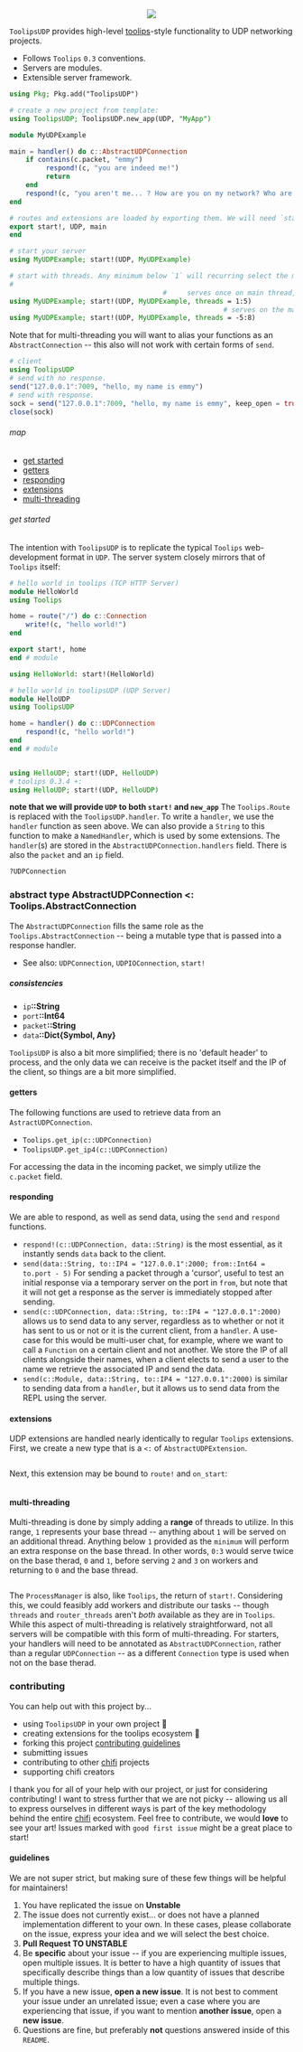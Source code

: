 <div align="center"><img src="https://github.com/ChifiSource/image_dump/raw/main/toolips/toolipsudp.png"></img></div>

`ToolipsUDP` provides high-level [toolips](https://github.com/ChifiSource/Toolips.jl)-style functionality to UDP networking projects.
- Follows `Toolips` `0.3` conventions.
- Servers are modules.
- Extensible server framework.
```julia
using Pkg; Pkg.add("ToolipsUDP")
```
```julia
# create a new project from template:
using ToolipsUDP; ToolipsUDP.new_app(UDP, "MyApp")
```
```julia
module MyUDPExample

main = handler() do c::AbstractUDPConnection
    if contains(c.packet, "emmy")
         respond!(c, "you are indeed me!")
         return
    end
    respond!(c, "you aren't me... ? How are you on my network? Who are you ?!")
end

# routes and extensions are loaded by exporting them. We will need `start!` and `UDP` to start the server.
export start!, UDP, main
end
```
```julia
# start your server
using MyUDPExample; start!(UDP, MyUDPExample)

# start with threads. Any minimum below `1` will recurring select the main-thread, allowing for more requests to be distributed to the main thread than the accompanying threads.
#                                                                                             (*similar to the router_threads argument from `Toolips`*)
                                      #     serves once on main thread, then 4 times on other threads before returning.
using MyUDPExample; start!(UDP, MyUDPExample, threads = 1:5)
                                                     # serves on the main thread 7 times, -5-1,then serves 7 times on threads before returning to -5.
using MyUDPExample; start!(UDP, MyUDPExample, threads = -5:8)
```
Note that for multi-threading you will want to alias your functions as an `AbstractConnection` -- this also will not work with certain forms of `send`.
```julia
# client
using ToolipsUDP
# send with no response.
send("127.0.0.1":7009, "hello, my name is emmy")
# send with response.
sock = send("127.0.0.1":7009, "hello, my name is emmy", keep_open = true)
close(sock)
```
###### map
- [get started](#get-started)
- [getters](#getters)
- [responding](#responding)
- [extensions](#extensions)
- [multi-threading](#multi-threading)
###### get started
The intention with `ToolipsUDP` is to replicate the typical `Toolips` web-development format in `UDP`. The server system closely mirrors that of `Toolips` itself:
```julia
# hello world in toolips (TCP HTTP Server)
module HelloWorld
using Toolips

home = route("/") do c::Connection
    write!(c, "hello world!")
end

export start!, home
end # module

using HelloWorld: start!(HelloWorld)

# hello world in toolipsUDP (UDP Server)
module HelloUDP
using ToolipsUDP

home = handler() do c::UDPConnection
    respond!(c, "hello world!")
end
end # module


using HelloUDP; start!(UDP, HelloUDP)
# toolips 0.3.4 +:
using HelloUDP; start!(UDP, HelloUDP)
```
**note that we will provide `UDP` to both `start!` and `new_app`**
The `Toolips.Route` is replaced with the `ToolipsUDP.handler`. To write a `handler`, we use the `handler` function as seen above. We can also provide a `String` to this function to make a `NamedHandler`, which is used by some extensions. The `handler`(s) are stored in the `AbstractUDPConnection.handlers` field. There is also the `packet` and an `ip` field. 
```julia
?UDPConnection
```
### abstract type AbstractUDPConnection <: Toolips.AbstractConnection
 The `AbstractUDPConnection` fills the same role as the `Toolips.AbstractConnection` -- 
being a mutable type that is passed into a response handler.
- See also: `UDPConnection`, `UDPIOConnection`, `start!`
##### consistencies
- `ip`**::String**
- `port`**::Int64**
- `packet`**::String**
- `data`**::Dict{Symbol, Any}**

`ToolipsUDP` is also a bit more simplified; there is no 'default header' to process, and the only data we can receive is the packet itself and the IP of the client, so things are a bit more simplified. 
#### getters
The following functions are used to retrieve data from an `AstractUDPConnection`.
- `Toolips.get_ip(c::UDPConnection)`
- `ToolipsUDP.get_ip4(c::UDPConnection)`

For accessing the data in the incoming packet, we simply utilize the `c.packet` field.
#### responding
We are able to respond, as well as send data, using the `send` and `respond` functions.
- `respond!(c::UDPConnection, data::String)` is the most essential, as it instantly sends `data` back to the client.
- `send(data::String, to::IP4 = "127.0.0.1":2000; from::Int64 = to.port - 5)` For sending a packet through a 'cursor', useful to test an initial response via a temporary server on the port in `from`, but note that it will not get a response as the server is immediately stopped after sending.
- `send(c::UDPConnection, data::String, to::IP4 = "127.0.0.1":2000)` allows us to send data to any server, regardless as to whether or not it has sent to us or not or it is the current client, from a `handler`. A use-case for this would be multi-user chat, for example, where we want to call a `Function` on a certain client and not another. We store the IP of all clients alongside their names, when a client elects to send a user to the name we retrieve the associated IP and send the data.
- `send(c::Module, data::String, to::IP4 = "127.0.0.1":2000)` is similar to sending data from a `handler`, but it allows us to send data from the REPL using the server.
#### extensions
UDP extensions are handled nearly identically to regular `Toolips` extensions. First, we create a new type that is a `<:` of `AbstractUDPExtension`.
```julia
```
Next, this extension may be bound to `route!` and `on_start`:
```julia
```
#### multi-threading
Multi-threading is done by simply adding a **range** of threads to utilize. In this range, `1` represents your base thread -- anything about `1` will be served on an additional thread. Anything below `1` provided as the `minimum` will perform an extra response on the base thread. In other words, `0:3` would serve twice on the base therad, `0` and `1`, before serving `2` and `3` on workers and returning to `0` and the base thread.
```julia
```
The `ProcessManager` is also, like `Toolips`, the return of `start!`. Considering this, we could feasibly add workers and distribute our tasks -- though `threads` and `router_threads` aren't *both* available as they are in `Toolips`. 
While this aspect of multi-threading is relatively straightforward, not all servers will be compatible with this form of multi-threading. For starters, your handlers will need to be annotated as `AbstractUDPConnection`, rather than a regular `UDPConnection` -- as a different `Connection` type is used when not on the base therad.
### contributing
You can help out with this project by...
- using `ToolipsUDP` in your own project 🌷
- creating extensions for the toolips ecosystem 💐
- forking this project [contributing guidelines](#guidelines)
- submitting issues
- contributing to other [chifi](https://github.com/ChifiSource) projects
- supporting chifi creators

I thank you for all of your help with our project, or just for considering contributing! I want to stress further that we are not picky -- allowing us all to express ourselves in different ways is part of the key methodology behind the entire [chifi](https://github.com/ChifiSource) ecosystem. Feel free to contribute, we would **love** to see your art! Issues marked with `good first issue` might be a great place to start!
#### guidelines
We are not super strict, but making sure of these few things will be helpful for maintainers!
1. You have replicated the issue on **Unstable**
2. The issue does not currently exist... or does not have a planned implementation different to your own. In these cases, please collaborate on the issue, express your idea and we will select the best choice.
3. **Pull Request TO UNSTABLE**
4. Be **specific** about your issue -- if you are experiencing multiple issues, open multiple issues. It is better to have a high quantity of issues that specifically describe things than a low quantity of issues that describe multiple things.
5. If you have a new issue, **open a new issue**. It is not best to comment your issue under an unrelated issue; even a case where you are experiencing that issue, if you want to mention **another issue**, open a **new issue**.
6. Questions are fine, but preferably **not** questions answered inside of this `README`.



